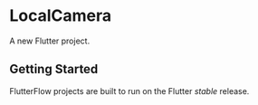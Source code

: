 # LocalCamera

A new Flutter project.

## Getting Started

FlutterFlow projects are built to run on the Flutter _stable_ release.

